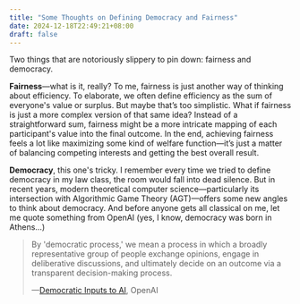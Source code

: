 ```yaml
---
title: "Some Thoughts on Defining Democracy and Fairness"
date: 2024-12-18T22:49:21+08:00
draft: false
---
```


Two things that are notoriously slippery to pin down: fairness and democracy.

**Fairness**—what is it, really? To me, fairness is just another way of thinking about efficiency. To elaborate, we often define efficiency as the sum of everyone's value or surplus. But maybe that’s too simplistic. What if fairness is just a more complex version of that same idea? Instead of a straightforward sum, fairness might be a more intricate mapping of each participant's value into the final outcome. In the end, achieving fairness feels a lot like maximizing some kind of welfare function—it’s just a matter of balancing competing interests and getting the best overall result.

**Democracy**, this one's tricky. I remember every time we tried to define democracy in my law class, the room would fall into dead silence. But in recent years, modern theoretical computer science—particularly its intersection with Algorithmic Game Theory (AGT)—offers some new angles to think about democracy. And before anyone gets all classical on me, let me quote something from OpenAI (yes, I know, democracy was born in Athens...)

> By 'democratic process,' we mean a process in which a broadly representative group of people exchange opinions, engage in deliberative discussions, and ultimately decide on an outcome via a transparent decision-making process.
>
> —[Democratic Inputs to AI](https://openai.com/index/democratic-inputs-to-ai/), OpenAI

